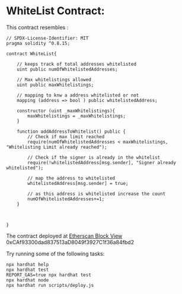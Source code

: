 # WhiteList Contract:

This contract resembles :
```shell
// SPDX-License-Identifier: MIT
pragma solidity ^0.8.15;

contract WhiteList{

    // keeps track of total addresses whitelisted
    uint public numOfWhitelistedAddresses;

    // Max whitelistings allowed
    uint public maxWhitelistings;

    // mapping to knw a address whitelisted or not
    mapping (address => bool ) public whitelistedAddress;

    constructor (uint _maxWhitelistings){
        maxWhitelistings = _maxWhitelistings;
    }

    function addAddressToWhitelist() public {
        // Check if max limit reached
        require(numOfWhitelistedAddresses < maxWhitelistings, "Whitelisting Limit already reached");

        // Check if the signer is already in the whitelist 
        require(!whitelistedAddress[msg.sender], "Signer already whitelisted");

        // map the address to whitelisted 
        whitelistedAddress[msg.sender] = true;

        // as this address is whitelisted increase the count
        numOfWhitelistedAddresses+=1;
    }



}

```

The contract deployed at [Etherscan Block View](https://sepolia.etherscan.io/address/0xCAf93300dad837513aD8049f3927C1f36a84fbd2#code) 0xCAf93300dad837513aD8049f3927C1f36a84fbd2





Try running some of the following tasks:

```shell
npx hardhat help
npx hardhat test
REPORT_GAS=true npx hardhat test
npx hardhat node
npx hardhat run scripts/deploy.js
```
